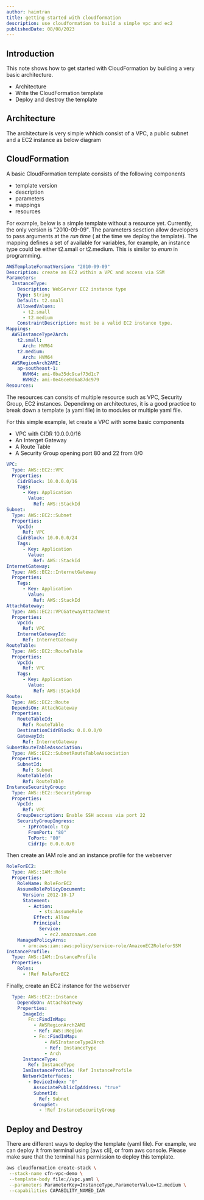```yaml
---
author: haimtran
title: getting started with cloudformation
description: use cloudformation to build a simple vpc and ec2
publishedDate: 08/08/2023
---
```


## Introduction

This note shows how to get started with CloudFormation by building a very basic architecture.

- Architecture
- Write the CloudFormation template
- Deploy and destroy the template

## Architecture

The architecture is very simple whhich consist of a VPC, a public subnet and a EC2 instance as below diagram

## CloudFormation

A basic CloudFormation template consists of the following components

- template version
- description
- parameters
- mappings
- resources

For example, below is a simple template without a resource yet. Currently, the only version is "2010-09-09". The parameters sesction allow developers to pass arguments at the _run time_ ( at the time we deploy the template). The mapping defines a set of available for variables, for example, an instance type could be either t2.small or t2.medium. This is similar to _enum_ in programming.

```yaml
AWSTemplateFormatVersion: "2010-09-09"
Description: create an EC2 within a VPC and access via SSM
Parameters:
  InstanceType:
    Description: WebServer EC2 instance type
    Type: String
    Default: t2.small
    AllowedValues:
      - t2.small
      - t2.medium
    ConstraintDescription: must be a valid EC2 instance type.
Mappings:
  AWSInstanceType2Arch:
    t2.small:
      Arch: HVM64
    t2.medium:
      Arch: HVM64
  AWSRegionArch2AMI:
    ap-southeast-1:
      HVM64: ami-0ba35dc9caf73d1c7
      HVMG2: ami-0e46ce0d6a87dc979
Resources:
```

The resources can consits of multiple resource such as VPC, Security Group, EC2 instances. Dependinng on architectures, it is a good practice to break down a template (a yaml file) in to modules or multiple yaml file.

For this simple example, let create a VPC with some basic components

- VPC with CIDR 10.0.0.0/16
- An Interget Gateway
- A Route Table
- A Security Group opening port 80 and 22 from 0/0

```yaml
VPC:
  Type: AWS::EC2::VPC
  Properties:
    CidrBlock: 10.0.0.0/16
    Tags:
      - Key: Application
        Value:
          Ref: AWS::StackId
Subnet:
  Type: AWS::EC2::Subnet
  Properties:
    VpcId:
      Ref: VPC
    CidrBlock: 10.0.0.0/24
    Tags:
      - Key: Application
        Value:
          Ref: AWS::StackId
InternetGateway:
  Type: AWS::EC2::InternetGateway
  Properties:
    Tags:
      - Key: Application
        Value:
          Ref: AWS::StackId
AttachGateway:
  Type: AWS::EC2::VPCGatewayAttachment
  Properties:
    VpcId:
      Ref: VPC
    InternetGatewayId:
      Ref: InternetGateway
RouteTable:
  Type: AWS::EC2::RouteTable
  Properties:
    VpcId:
      Ref: VPC
    Tags:
      - Key: Application
        Value:
          Ref: AWS::StackId
Route:
  Type: AWS::EC2::Route
  DependsOn: AttachGateway
  Properties:
    RouteTableId:
      Ref: RouteTable
    DestinationCidrBlock: 0.0.0.0/0
    GatewayId:
      Ref: InternetGateway
SubnetRouteTableAssociation:
  Type: AWS::EC2::SubnetRouteTableAssociation
  Properties:
    SubnetId:
      Ref: Subnet
    RouteTableId:
      Ref: RouteTable
InstanceSecurityGroup:
  Type: AWS::EC2::SecurityGroup
  Properties:
    VpcId:
      Ref: VPC
    GroupDescription: Enable SSH access via port 22
    SecurityGroupIngress:
      - IpProtocol: tcp
        FromPort: "80"
        ToPort: "80"
        CidrIp: 0.0.0.0/0
```

Then create an IAM role and an instance profile for the webserver

```yaml
RoleForEC2:
  Type: AWS::IAM::Role
  Properties:
    RoleName: RoleForEC2
    AssumeRolePolicyDocument:
      Version: 2012-10-17
      Statement:
        - Action:
            - sts:AssumeRole
          Effect: Allow
          Principal:
            Service:
              - ec2.amazonaws.com
    ManagedPolicyArns:
      - arn:aws:iam::aws:policy/service-role/AmazonEC2RoleforSSM
InstanceProfile:
  Type: AWS::IAM::InstanceProfile
  Properties:
    Roles:
      - !Ref RoleForEC2
```

Finally, create an EC2 instance for the webserver

```yaml
  Type: AWS::EC2::Instance
    DependsOn: AttachGateway
    Properties:
      ImageId:
        Fn::FindInMap:
          - AWSRegionArch2AMI
          - Ref: AWS::Region
          - Fn::FindInMap:
              - AWSInstanceType2Arch
              - Ref: InstanceType
              - Arch
      InstanceType:
        Ref: InstanceType
      IamInstanceProfile: !Ref InstanceProfile
      NetworkInterfaces:
        - DeviceIndex: "0"
          AssociatePublicIpAddress: "true"
          SubnetId:
            Ref: Subnet
          GroupSet:
            - !Ref InstanceSecurityGroup
```

## Deploy and Destroy

There are different ways to deploy the template (yaml file). For example, we can deploy it from terminal using [aws cli], or from aws console. Please make sure that the terminal has permission to deploy this template.

```bash
aws cloudformation create-stack \
 --stack-name cfn-vpc-demo \
 --template-body file://vpc.yaml \
 --parameters ParameterKey=InstanceType,ParameterValue=t2.medium \
 --capabilities CAPABILITY_NAMED_IAM
```
